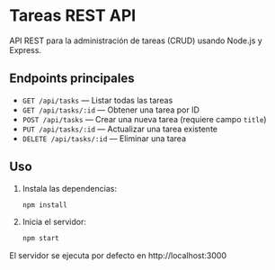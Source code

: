 # Tareas REST API

API REST para la administración de tareas (CRUD) usando Node.js y Express.

## Endpoints principales

- `GET /api/tasks` — Listar todas las tareas
- `GET /api/tasks/:id` — Obtener una tarea por ID
- `POST /api/tasks` — Crear una nueva tarea (requiere campo `title`)
- `PUT /api/tasks/:id` — Actualizar una tarea existente
- `DELETE /api/tasks/:id` — Eliminar una tarea

## Uso

1. Instala las dependencias:
   ```sh
   npm install
   ```
2. Inicia el servidor:
   ```sh
   npm start
   ```

El servidor se ejecuta por defecto en http://localhost:3000

